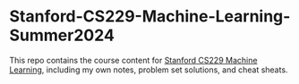 # Stanford-CS229-Machine-Learning-Summer2024
This repo contains the course content for <a href="https://cs229.stanford.edu" target="_blank">Stanford CS229 Machine Learning</a>, including my own notes, problem set solutions, and cheat sheats.
